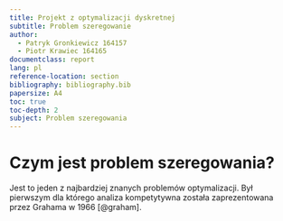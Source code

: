 ```yaml
---
title: Projekt z optymalizacji dyskretnej
subtitle: Problem szeregowanie
author:
  - Patryk Gronkiewicz 164157
  - Piotr Krawiec 164165
documentclass: report
lang: pl
reference-location: section
bibliography: bibliography.bib
papersize: A4
toc: true
toc-depth: 2
subject: Problem szeregowania
---
```

# Czym jest problem szeregowania?

Jest to jeden z najbardziej znanych problemów optymalizacji. Był pierwszym dla
którego analiza kompetytywna została zaprezentowana przez Grahama w
1966 [@graham].
